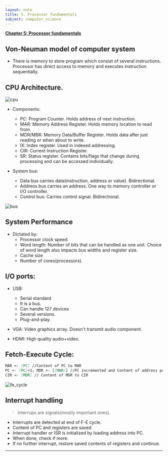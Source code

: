 ```yaml
---
layout: note
title: 5. Processor fundamentals
subject: computer_science
---
```

<u><b>Chapter 5: Processor fundamentals</b></u>

## Von-Neuman model of computer system

- There is memory to store program which consist of several instructions. Processor has direct access to memory and executes instruction sequentially.

## CPU Architecture.

![cpu](../img/cpu.png)

- Components:
    - PC: Program Counter. Holds address of next instruction.
    - MAR: Memory Address Register.  Holds memory location to read from.
    - MDR/MBR: Memory Data/Buffer Register. Holds data after just reading or when about to write.
    - IX: Index register. Used in indexed addressing.
    - CIR: Current Instruction Register.
    - SR: Status register. Contains bits/flags that change during processing and can be accessed individually.

- System bus:
    - Data bus carries data(instruction, address or value). Bidirectional.
    - Address bus carries an address. One way to memory controller or I/O controller.
    - Control bus: Carries control signal. Bidirectional.

![bus](../img/bus.png)

## System Performance

- Dictated by:
    - Processor clock speed
    - Word length: Number of bits that can be handled as one unit. Choice of word length also impacts bus widths and register size.
    - Cache size
    - Number of cores(processors).

## I/O ports:

- USB:
    - Serial standard
    - It is a bus.
    - Can handle 127 devices
    - Several versions.
    - Plug-and-play.

- VGA: Video graphics array. Doesn't transmit audio component.
- HDMI: High quality audio+video.

## Fetch-Execute Cycle:

```markdown
MAR <- [PC] //Content of PC to MAR
PC <- [PC]+1; MDR <- [[MAR]] //PC incremented and Content of address pointed by MAR is transferred to MDR. Simultaneously.
CIR <- [MDR] // Content of MDR to CIR
```

![fe_cycle](../img/fe_cycle.png)

## Interrupt handling

> Interrups are signals(mostly important ones).

- Interrupts are detected at end of F-E cycle.
- Content of PC and registers are saved
- Interrupt handler or ISR is initialized by loading address into PC.
- When done, check if more.
- If no further interrupt, restore saved contents of registers and continue.

---